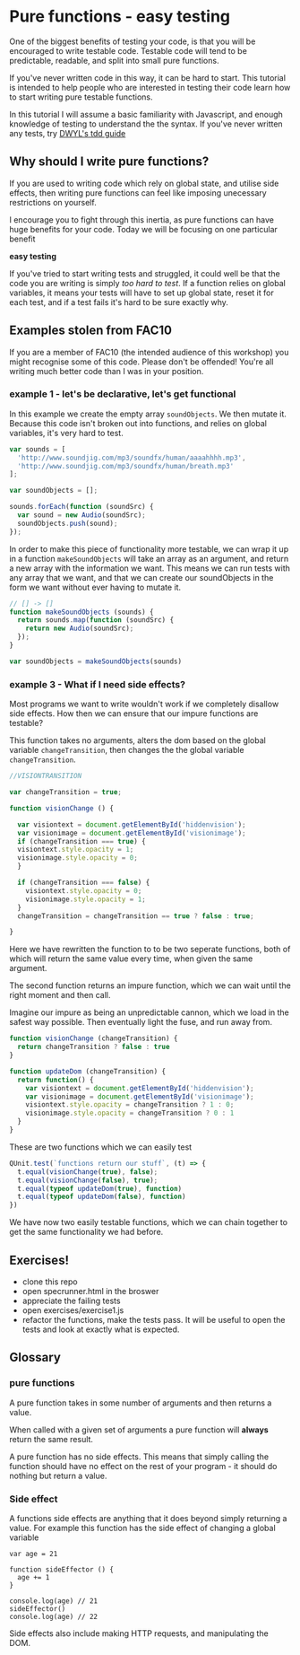# Pure functions - easy testing
One of the biggest benefits of testing your code, is that you will be encouraged to write testable code. Testable code will tend to be predictable, readable, and split into small pure functions.

If you've never written code in this way, it can be hard to start. This tutorial is intended to help people who are interested in testing their code learn how to start writing pure testable functions.

In this tutorial I will assume a basic familiarity with Javascript, and enough knowledge of testing to understand the the syntax. If you've never written any tests, try [DWYL's tdd guide](https://github.com/dwyl/learn-tdd)

## Why should I write pure functions?

If you are used to writing code which rely on global state, and utilise side effects, then writing pure functions can feel like imposing unecessary restrictions on yourself.

I encourage you to fight through this inertia, as pure functions can have huge benefits for your code. Today we will be focusing on one particular benefit

**easy testing**

If you've tried to start writing tests and struggled, it could well be that the code you are writing is simply _too hard to test_. If a function relies on global variables, it means your tests will have to set up global state, reset it for each test, and if a test fails it's hard to be sure exactly why.

## Examples stolen from FAC10

If you are a member of FAC10 (the intended audience of this workshop) you might recognise some of this code. Please don't be offended! You're all writing much better code than I was in your position.

### example 1 - let's be declarative, let's get functional

In this example we create the empty array `soundObjects`. We then mutate it. Because this code isn't broken out into functions, and relies on global variables, it's very hard to test.

```js
var sounds = [
  'http://www.soundjig.com/mp3/soundfx/human/aaaahhhh.mp3',
  'http://www.soundjig.com/mp3/soundfx/human/breath.mp3'
];

var soundObjects = [];

sounds.forEach(function (soundSrc) {
  var sound = new Audio(soundSrc);
  soundObjects.push(sound);
});
```

In order to make this piece of functionality more testable, we can wrap it up in a function `makeSoundObjects` will take an array as an argument, and return a new array with the information we want. This means we can run tests with any array that we want, and that we can create our soundObjects in the form we want without ever having to mutate it.

```js
// [] -> []
function makeSoundObjects (sounds) {
  return sounds.map(function (soundSrc) {
    return new Audio(soundSrc);
  });
}

var soundObjects = makeSoundObjects(sounds)
```

### example 3 - What if I need side effects?
Most programs we want to write wouldn't work if we completely disallow side effects. How then we can ensure that our impure functions are testable?

This function takes no arguments, alters the dom based on the global variable `changeTransition`, then changes the the global variable `changeTransition`.

```js
//VISIONTRANSITION

var changeTransition = true;

function visionChange () {

  var visiontext = document.getElementById('hiddenvision');
  var visionimage = document.getElementById('visionimage');
  if (changeTransition === true) {
  visiontext.style.opacity = 1;
  visionimage.style.opacity = 0;
  }

  if (changeTransition === false) {
    visiontext.style.opacity = 0;
    visionimage.style.opacity = 1;
  }
  changeTransition = changeTransition == true ? false : true;

}
```
Here we have rewritten the function to to be two seperate functions, both of which will return the same value every time, when given the same argument.

The second function returns an impure function, which we can wait until the right moment and then call.

Imagine our impure as being an unpredictable cannon, which we load in the safest way possible. Then eventually light the fuse, and run away from.

```js
function visionChange (changeTransition) {
  return changeTransition ? false : true
}

function updateDom (changeTransition) {
  return function() {
    var visiontext = document.getElementById('hiddenvision');
    var visionimage = document.getElementById('visionimage');
    visiontext.style.opacity = changeTransition ? 1 : 0;
    visionimage.style.opacity = changeTransition ? 0 : 1
  }
}
```

These are two functions which we can easily test

```js
QUnit.test(`functions return our stuff`, (t) => {
  t.equal(visionChange(true), false);
  t.equal(visionChange(false), true);
  t.equal(typeof updateDom(true), function)
  t.equal(typeof updateDom(false), function)
})
```

We have now two easily testable functions, which we can chain together to get the same functionality we had before.

## Exercises!

* clone this repo
* open specrunner.html in the broswer
* appreciate the failing tests
* open exercises/exercise1.js
* refactor the functions, make the tests pass. It will be useful to open the tests and look at exactly what is expected.

## Glossary

### pure functions

A pure function takes in some number of arguments and then returns a value.

When called with a given set of arguments a pure function will __always__ return the same result.

A pure function has no side effects. This means that simply calling the function should have no effect on the rest of your program - it should do nothing but return a value.

### Side effect

A functions side effects are anything that it does beyond simply returning a value. For example this function has the side effect of changing a global variable

```
var age = 21

function sideEffector () {
  age += 1
}

console.log(age) // 21
sideEffector()
console.log(age) // 22
```

Side effects also include making HTTP requests, and manipulating the DOM.
